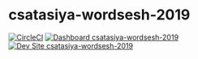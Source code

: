 # csatasiya-wordsesh-2019

[![CircleCI](https://circleci.com/gh/pantheon-training-org/csatasiya-wordsesh-2019.svg?style=shield)](https://circleci.com/gh/pantheon-training-org/csatasiya-wordsesh-2019)
[![Dashboard csatasiya-wordsesh-2019](https://img.shields.io/badge/dashboard-csatasiya_wordsesh_2019-yellow.svg)](https://dashboard.pantheon.io/sites/d3938f92-23ae-49e4-b338-32d0406cf2e3#dev/code)
[![Dev Site csatasiya-wordsesh-2019](https://img.shields.io/badge/site-csatasiya_wordsesh_2019-blue.svg)](http://dev-csatasiya-wordsesh-2019.pantheonsite.io/)